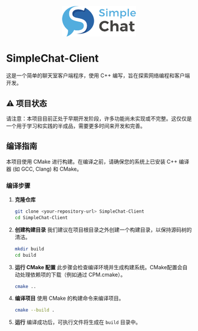 <div align="center">
  <img src="Chat.svg" width="200" />
</div>

# SimpleChat-Client

这是一个简单的聊天室客户端程序，使用 C++ 编写，旨在探索网络编程和客户端开发。

## ⚠️ 项目状态

请注意：本项目目前正处于早期开发阶段，许多功能尚未实现或不完整。这仅仅是一个用于学习和实践的半成品，需要更多时间来开发和完善。

## 编译指南

本项目使用 CMake 进行构建。在编译之前，请确保您的系统上已安装 C++ 编译器 (如 GCC, Clang) 和 CMake。

### 编译步骤

1.  **克隆仓库**
    ```bash
    git clone <your-repository-url> SimpleChat-Client
    cd SimpleChat-Client
    ```

2.  **创建构建目录**
    我们建议在项目根目录之外创建一个构建目录，以保持源码树的清洁。
    ```bash
    mkdir build
    cd build
    ```

3.  **运行 CMake 配置**
    此步骤会检查编译环境并生成构建系统。CMake配置会自动处理依赖项的下载（例如通过 CPM.cmake）。
    ```bash
    cmake ..
    ```

4.  **编译项目**
    使用 CMake 的构建命令来编译项目。
    ```bash
    cmake --build .
    ```

5.  **运行**
    编译成功后，可执行文件将生成在 `build` 目录中。
